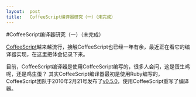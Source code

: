 ```yaml
---
layout:  post
title:   CoffeeScript编译器研究（一）（未完成）
---
```


#CoffeeScript编译器研究（一）（未完成）

[CoffeeScript](http://coffeescript.org/)越来越流行，接触CoffeeScript也已经一年有余，最近正在看它的编译器实现，在这里把体会记录下来。

目前，CoffeeScript编译器是使用CoffeeScript编写的，很多人会问，这是蛋生鸡呢，还是鸡生蛋？ 
其实CoffeeScript编译器最初是使用Ruby编写的，CoffeeScript团队于2010年2月21号发布了[v0.5.0](http://coffeescript.org/#changelog)，使用CoffeeScript重写了编译器。


